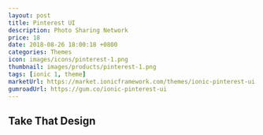```yaml
---
layout: post
title: Pinterest UI
description: Photo Sharing Network
price: 18
date: 2018-08-26 18:00:18 +0800
categories: Themes
icon: images/icons/pinterest-1.png
thumbnail: images/products/pinterest-1.png
tags: [ionic 1, theme]
marketUrl: https://market.ionicframework.com/themes/ionic-pinterest-ui
gumroadUrl: https://gum.co/ionic-pinterest-ui
---
```


## Take That Design
